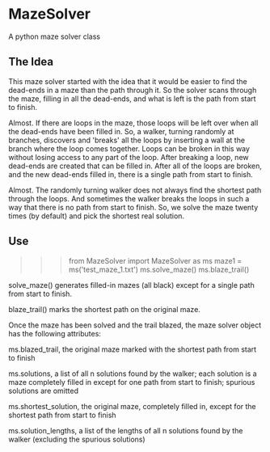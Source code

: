 # MazeSolver
A python maze solver class

## The Idea
This maze solver started with the idea that it would be
easier to find the dead-ends in a maze than the path through
it. So the solver scans through the maze, filling in all
the dead-ends, and what is left is the path from start to
finish.

Almost. If there are loops in the maze, those loops will be
left over when all the dead-ends have been filled in. So, a
walker, turning randomly at branches, discovers and 'breaks'
all the loops by inserting a wall at the branch where the
loop comes together. Loops can be broken in this way without
losing access to any part of the loop. After breaking a
loop, new dead-ends are created that can be filled in. After
all of the loops are broken, and the new dead-ends filled in,
there is a single path from start to finish.

Almost. The randomly turning walker does not always find the
shortest path through the loops. And sometimes the walker
breaks the loops in such a way that there is no path from
start to finish. So, we solve the maze twenty times (by
default) and pick the shortest real solution.

## Use

>>>from MazeSolver import MazeSolver as ms
>>>maze1 = ms('test_maze_1.txt')
>>>ms.solve_maze()
>>>ms.blaze_trail()

solve_maze() generates filled-in mazes (all black)
except for a single path from start to finish.

blaze_trail() marks the shortest path on the original
maze.

Once the maze has been solved and the trail blazed, the maze
solver object has the following attributes:

ms.blazed_trail,      the original maze marked with the shortest
                      path from start to finish

ms.solutions,         a list of all n solutions found by the
                      walker; each solution is a maze completely
                      filled in except for one path from start
                      to finish; spurious solutions are omitted
                      
ms.shortest_solution, the original maze, completely filled in,
                      except for the shortest path from start
                      to finish

ms.solution_lengths,  a list of the lengths of all n solutions
                      found by the walker (excluding the spurious
                      solutions)
